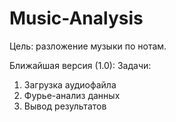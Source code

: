 # Music-Analysis

Цель: разложение музыки по нотам. 

Ближайшая версия (1.0):
Задачи: 
1) Загрузка аудиофайла
2) Фурье-анализ данных
3) Вывод результатов